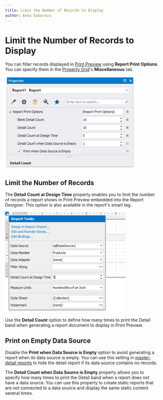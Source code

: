 ```yaml
---
title: Limit the Number of Records to Display
author: Anna Gubareva
---
```

# Limit the Number of Records to Display

You can filter records displayed in [Print Preview](../../preview-print-and-export-reports.md) using **Report Print Options**. You can specify them in the [Property Grid](../../report-designer-tools/ui-panels/property-grid-tabbed-view.md)'s **Miscellaneous** tab.

![](../../../../../images/eurd-win-report-print-options.png)

## **Limit the Number of Records**

The **Detail Count at Design Time** property enables you to limit the number of records a report shows in Print Preview embedded into the Report Designer. This option is also available in the report's smart tag.

![](../../../../../images/eurd-win-report-detail-count-at-design-time.png)

Use the **Detail Count** option to define how many times to print the Detail band when generating a report document to display in Print Preview.

## **Print on Empty Data Source**

Disable the **Print when Data Source is Empty** option to avoid generating a report when its data source is empty. You can use this setting in [master-detail reports](../../create-popular-reports/create-a-master-detail-report-use-detail-report-bands.md) to hide the detail report if its data source contains no records.

The **Detail Count when Data Source is Empty** property allows you to specify how many times to print the Detail band when a report does not have a data source. You can use this property to create static reports that are not connected to a data source and display the same static content several times.
